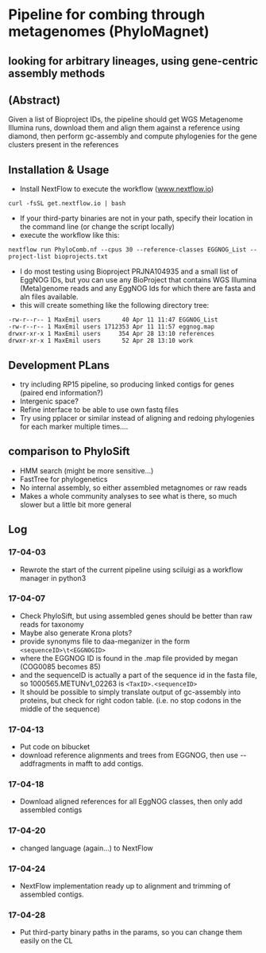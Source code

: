 # Pipeline for combing through metagenomes (PhyloMagnet)
## looking for arbitrary lineages, using gene-centric assembly methods


## (Abstract)
Given a list of Bioproject IDs, the pipeline should get WGS Metagenome Illumina runs, download them and align them against a reference using diamond, then perform gc-assembly and compute phylogenies for the gene clusters present in the references

## Installation & Usage
* Install NextFlow to execute the workflow (www.nextflow.io)
```
curl -fsSL get.nextflow.io | bash
```
* If your third-party binaries are not in your path, specify their location in the command line (or change the script locally)
* execute the workflow like this:
```
nextflow run PhyloComb.nf --cpus 30 --reference-classes EGGNOG_List --project-list bioprojects.txt
```
* I do most testing using Bioproject PRJNA104935 and a small list of EggNOG IDs, but you can use any BioProject that contains WGS Illumina (Meta)genome reads and any EggNOG Ids for which there are fasta and aln files available.
* this will create something like the following directory tree:
```
-rw-r--r-- 1 MaxEmil users      40 Apr 11 11:47 EGGNOG_List
-rw-r--r-- 1 MaxEmil users 1712353 Apr 11 11:57 eggnog.map
drwxr-xr-x 1 MaxEmil users     354 Apr 28 13:10 references
drwxr-xr-x 1 MaxEmil users      52 Apr 28 13:10 work

```
## Development PLans
* try including RP15 pipeline, so producing linked contigs for genes (paired end information?)
* Intergenic space?
* Refine interface to be able to use own fastq files
* Try using pplacer or similar instead of aligning and redoing phylogenies for each marker multiple times....

## comparison to PhyloSift
* HMM search (might be more sensitive...)
* FastTree for phylogenetics
* No internal assembly, so either assembled metagnomes or raw reads  
* Makes a whole community analyses to see what is there, so much slower but a little bit more general

## Log

### 17-04-03
* Rewrote the start of the current pipeline using sciluigi as a workflow manager in python3

### 17-04-07
* Check PhyloSift, but using assembled genes should be better than raw reads for taxonomy
* Maybe also generate Krona plots?
* provide synonyms file to daa-meganizer in the form `<sequenceID>\t<EGGNOGID>`
* where the EGGNOG ID is found in the .map file provided by megan (COG0085 becomes 85)
* and the sequenceID is actually a part of the sequence id in the fasta file, so 1000565.METUNv1_02263 is `<TaxID>.<sequenceID>`
* It should be possible to simply translate output of gc-assembly into proteins, but check for right codon table. (i.e. no stop codons in the middle of the sequence)


### 17-04-13
* Put code on bibucket
* download reference alignments and trees from EGGNOG, then use --addfragments in mafft to add contigs.

### 17-04-18
* Download aligned references for all EggNOG classes, then only add assembled contigs

### 17-04-20
* changed language (again...) to NextFlow

### 17-04-24
* NextFlow implementation ready up to alignment and trimming of assembled contigs.

### 17-04-28
* Put third-party binary paths in the params, so you can change them easily on the CL
